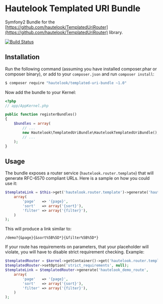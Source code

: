 Hautelook Templated URI Bundle
==============================

Symfony2 Bundle for the [https://github.com/hautelook/TemplatedUriRouter](https://github.com/hautelook/TemplatedUriRouter)
library.

[![Build Status](https://secure.travis-ci.org/hautelook/TemplatedUriBundle.png?branch=master)](https://travis-ci.org/hautelook/TemplatedUriBundle)

## Installation

Run the following command (assuming you have installed composer.phar or composer binary),
or add to your `composer.json` and run `composer install`:

```bash
$ composer require "hautelook/templated-uri-bundle ~1.0"
```

Now add the bundle to your Kernel:

```php
<?php
// app/AppKernel.php

public function registerBundles()
{
    $bundles = array(
        // ...
        new Hautelook\TemplatedUriBundle\HautelookTemplatedUriBundle(),
        // ...
    );
}
```

## Usage

The bundle exposes a router service (`hautelook.router.template`) that will generate RFC-6570 compliant URLs.
Here is a sample on how you could use it:

```php
$templateLink = $this->get('hautelook.router.template')->generate('hautelook_demo_route',
    array(
        'page'   => '{page}',
        'sort'   => array('{sort}'),
        'filter' => array('{filter}'),
    )
);
```

This will produce a link similar to:

```
/demo?{&page}{&sort%5B%5D*}{&filter%5B%5D*}
```

If your route has requirements on parameters, that your placeholder will violate, you will have to disable strict
requirement checking. Example:

```php
$templatedRouter = $kernel->getContainer()->get('hautelook.router.template');
$templatedRouter->setOption('strict_requirements', null);
$templateLink = $templatedRouter->generate('hautelook_demo_route',
    array(
        'page'   => '{page}',
        'sort'   => array('{sort}'),
        'filter' => array('{filter}'),
    )
);
```

[RFC-6570]: https://tools.ietf.org/html/rfc6570
